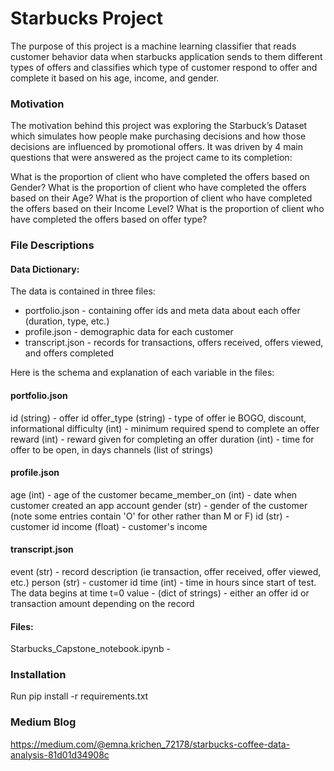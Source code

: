 # Starbucks Project

The purpose of this project is a machine learning classifier that reads customer behavior data when starbucks application sends to them different types of offers and classifies which type of customer respond to offer and complete it based on his age, income, and gender.

### Motivation
The motivation behind this project was exploring the Starbuck’s Dataset which simulates how people make purchasing decisions and how those decisions are influenced by promotional offers.
It was driven by 4 main questions that were answered as the project came to its completion:

What is the proportion of client who have completed the offers based on Gender?
What is the proportion of client who have completed the offers based on their Age?
What is the proportion of client who have completed the offers based on their Income Level?
What is the proportion of client who have completed the offers based on offer type?


### File Descriptions

#### Data Dictionary:

The data is contained in three files:

- portfolio.json - containing offer ids and meta data about each offer (duration, type, etc.)
- profile.json - demographic data for each customer
- transcript.json - records for transactions, offers received, offers viewed, and offers completed

Here is the schema and explanation of each variable in the files:

#### portfolio.json

id (string) - offer id
offer_type (string) - type of offer ie BOGO, discount, informational
difficulty (int) - minimum required spend to complete an offer
reward (int) - reward given for completing an offer
duration (int) - time for offer to be open, in days
channels (list of strings)


#### profile.json

age (int) - age of the customer
became_member_on (int) - date when customer created an app account
gender (str) - gender of the customer (note some entries contain 'O' for other rather than M or F)
id (str) - customer id
income (float) - customer's income


#### transcript.json

event (str) - record description (ie transaction, offer received, offer viewed, etc.)
person (str) - customer id
time (int) - time in hours since start of test. The data begins at time t=0
value - (dict of strings) - either an offer id or transaction amount depending on the record

#### Files:

Starbucks_Capstone_notebook.ipynb - 


### Installation
Run pip install -r requirements.txt


### Medium Blog
https://medium.com/@emna.krichen_72178/starbucks-coffee-data-analysis-81d01d34908c
